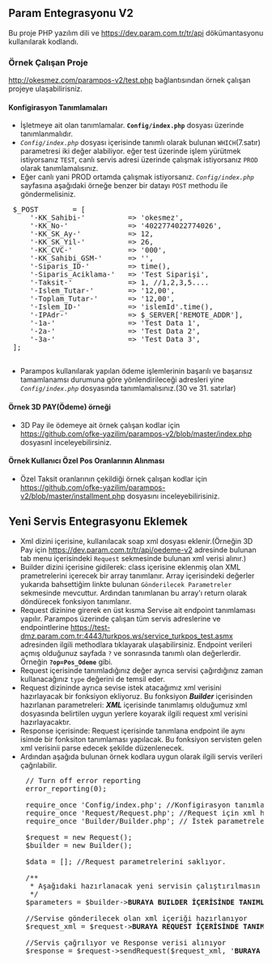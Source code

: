 ## Param Entegrasyonu V2 ##
Bu proje PHP yazılım dili ve 
<a href='https://dev.param.com.tr/tr/api'>https://dev.param.com.tr/tr/api</a> 
dökümantasyonu kullanılarak kodlandı.

### Örnek Çalışan Proje
<a target="_blank" href="http://okesmez.com/parampos-v2/test.php">http://okesmez.com/parampos-v2/test.php</a> bağlantısından örnek çalışan projeye ulaşabilirisniz.

#### Konfigirasyon Tanımlamaları
 - İşletmeye ait olan tanımlamalar. **`Config/index.php`** dosyası üzerinde tanımlanmalıdır.<br>
 - *`Config/index.php`* dosyası içerisinde tanımlı olarak bulunan `WHICH`(7.satır) parametresi iki değer alabiliyor.
 eğer test üzerinde işlem yürütmek istiyorsanız `TEST`, 
 canlı servis adresi üzerinde çalışmak istiyorsanız `PROD` olarak tanımlamalısınız.
 - Eğer canlı yani PROD ortamda çalışmak istiyorsanız.  *`Config/index.php`* sayfasına aşağıdaki örneğe benzer bir datayı `POST` 
 methodu ile göndermelisiniz.
 <pre>
 $_POST        = [
     '-KK_Sahibi-'          => 'okesmez',
     '-KK_No-'              => '4022774022774026',
     '-KK_SK_Ay-'           => 12,
     '-KK_SK_Yil-'          => 26,
     '-KK_CVC-'             => '000',
     '-KK_Sahibi_GSM-'      => '',
     '-Siparis_ID-'         => time(),
     '-Siparis_Aciklama-'   => 'Test Siparişi',
     '-Taksit-'             => 1, //1,2,3,5....
     '-Islem_Tutar-'        => '12,00',
     '-Toplam_Tutar-'       => '12,00',
     '-Islem_ID-'           => 'islemId'.time(),
     '-IPAdr-'              => $_SERVER['REMOTE_ADDR'],
     '-1a-'                 => 'Test Data 1',
     '-2a-'                 => 'Test Data 2',
     '-3a-'                 => 'Test Data 3',
 ];
 </pre>
 - Parampos kullanılarak yapılan ödeme işlemlerinin başarılı ve başarısız tamamlanamsı durumuna göre 
 yönlendirileceği adresleri yine *`Config/index.php`* dosyasında tanımlamalısınız.(30 ve 31. satırlar)
 
 
 #### Örnek 3D PAY(Ödeme) örneği
 - 3D Pay ile ödemeye ait örnek çalışan kodlar için <a target='_blank' href='https://github.com/ofke-yazilim/parampos-v2/blob/master/index.php'>https://github.com/ofke-yazilim/parampos-v2/blob/master/index.php</a>
 dosyasınI inceleyebilirsiniz.
 
 #### Örnek Kullanıcı Özel Pos Oranlarının Alınması
 - Özel Taksit oranlarının çekildiği örnek çalışan kodlar için <a target='_blank' href='https://github.com/ofke-yazilim/parampos-v2/blob/master/installment.php'>https://github.com/ofke-yazilim/parampos-v2/blob/master/installment.php</a> dosyasını inceleyebilirisiniz.
 
## Yeni Servis Entegrasyonu Eklemek
- Xml dizini içerisine, kullanılacak soap xml dosyası eklenir.(Örneğin 3D Pay için <a target='_blank' href='https://dev.param.com.tr/tr/api/oedeme-v2'>https://dev.param.com.tr/tr/api/oedeme-v2</a> adresinde bulunan tab menu içerisindeki `Request` sekmesinde bulunan xml verisi alınır.)
- Builder dizini içerisine gidilerek: class içerisine eklenmiş olan XML prametrelerini içerecek bir array tanımlanır. Array içerisindeki değerler yukarıda bahsettiğim linkte bulunan `Gönderilecek Parametreler` sekmesinde mevcuttur. Ardından tanımlanan bu array'ı return olarak döndürecek fonksiyon tanımlanır.
- Request dizinine girerek en üst kısma Servise ait endpoint tanımlaması yapılır. Parampos üzerinde çalışan tüm servis adreslerine ve endpointlerine 
<a target='_blank' href='https://test-dmz.param.com.tr:4443/turkpos.ws/service_turkpos_test.asmx'>https://test-dmz.param.com.tr:4443/turkpos.ws/service_turkpos_test.asmx</a> adresinden ilgili methodlara tıklayarak ulaşabilirsiniz. Endpoint verileri açmış olduğunuz sayfada `?` ve sonrasında tanımlı olan değerlerdir. Örneğin **`?op=Pos_Odeme`** gibi.
- Request içerisinde tanımladığınız değer ayrıca servisi çağırdığınız zaman kullanacağınız `type` değerini de temsil eder.
- Request dizininde ayrıca sevise istek atacağımız xml verisini hazırlayacak bir fonksiyon ekliyoruz. 
Bu fonksiyon _**Builder**_ içerisinden hazırlanan parametreleri:  _**XML**_ içerisinde tanımlamış olduğumuz xml dosyasında belirtilen uygun yerlere koyarak ilgili request xml verisini hazırlayacaktır.
- Response içerisinde: Request içerisinde tanımlana endpoint ile aynı isimde bir fonksiton tanımlaması yapılacak. Bu fonksiyon servisten gelen xml verisinii parse edecek şekilde düzenlenecek. 
- Ardından aşağıda bulunan örnek kodlara uygun olarak ilgili servis verileri çağrılabilir.
<pre>
    // Turn off error reporting
    error_reporting(0);
    
    require_once 'Config/index.php'; //Konfigirasyon tanımlamaları alınıyor
    require_once 'Request/Request.php'; //Request için xml hazırlayan class ekleniyor
    require_once 'Builder/Builder.php'; // İstek parametrelerini array olarak ayarlar
    
    $request = new Request();
    $builder = new Builder();
    
    $data = []; //Request parametrelerini saklıyor.
    
    /**
     * Aşağıdaki hazırlanacak yeni servisin çalıştırılmasın sağlayan fonksiyonların çağrılması şeklini içerir.
     */
    $parameters = $builder-><strong>BURAYA BUILDER İÇERİSİNDE TANIMLANAN FONKSİYON İSMİ GELECEK</strong>();
    
    //Servise gönderilecek olan xml içeriği hazırlanıyor
    $request_xml = $request-><strong>BURAYA REQUEST İÇERİSİNDE TANIMLANAN FONKSİYON İSMİ GELECEK</strong>($parameters);
    
    //Servis çağrılıyor ve Response verisi alınıyor
    $response = $request->sendRequest($request_xml, '<strong>BURAYA REQUEST İÇERİSİNDE ENDPOINT İÇİN TANIMLANAN DEĞER GELECEK</strong>');
    
</pre>
